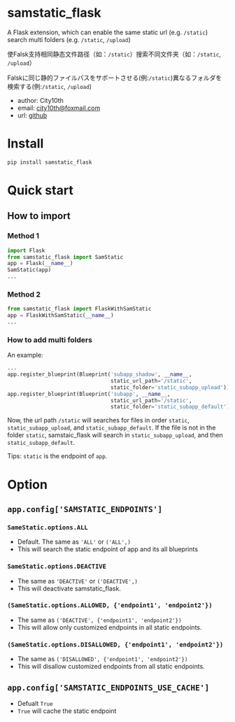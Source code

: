 # samstatic_flask
A Flask extension, which can enable the same static url (e.g. `/static`) search multi folders (e.g. `/static`, `/upload`)

使Falsk支持相同静态文件路径（如：`/static`）搜索不同文件夹（如：`/static`, `/upload`）

Falskに同じ静的ファイルパスをサポートさせる(例:`/static`)異なるフォルダを検索する(例:`/static`, `/upload`)

* author: City10th
* email: city10th@foxmail.com
* url: [github](https://github.com/city10th/samstatic_flask)

# Install
```bash
pip install samstatic_flask
```

# Quick start
## How to import
### Method 1

```python
import Flask
from samstatic_flask import SamStatic
app = Flask(__name__)
SamStatic(app)
...
```
### Method 2
```python
from samstatic_flask import FlaskWithSamStatic
app = FlaskWithSamStatic(__name__)
...
```
### How to add multi folders
An example:
```python
...
app.register_blueprint(Blueprint('subapp_shadow', __name__,
                                 static_url_path='/static',
                                 static_folder='static_subapp_upload'))
app.register_blueprint(Blueprint('subapp', __name__,
                                 static_url_path='/static',
                                 static_folder='static_subapp_default'))
```
Now, the url path `/static` will searches for files in order `static`, `static_subapp_upload`, and `static_subapp_default`.
If the file is not in the folder `static`, samstaic_flask will search in `static_subapp_upload`, and then `static_subapp_default`.

Tips: `static` is the endpoint of `app`.
# Option
## `app.config['SAMSTATIC_ENDPOINTS']`
### `SameStatic.options.ALL`
- Default. The same as `'ALL'` or `('ALL',)`
- This will search the static endpoint of app and its all blueprints
### `SameStatic.options.DEACTIVE`
- The same as `'DEACTIVE'` or `('DEACTIVE',)`
- This will deactivate samstatic_flask.
### `(SameStatic.options.ALLOWED, {'endpoint1', 'endpoint2'})`
- The same as `('DEACTIVE', {'endpoint1', 'endpoint2'})`
- This will allow only customized endpoints in all static endpoints.
### `(SameStatic.options.DISALLOWED, {'endpoint1', 'endpoint2'})`
- The same as `('DISALLOWED', {'endpoint1', 'endpoint2'})`
- This will disallow customized endpoints from all static endpoints.
## `app.config['SAMSTATIC_ENDPOINTS_USE_CACHE']`
- Defualt `True`
- `True` will cache the static endpoint